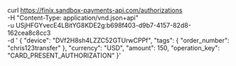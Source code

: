 curl https://finix.sandbox-payments-api.com/authorizations \
   -H "Content-Type: application/vnd.json+api" \
   -u  USjHFGYvecE4LBitYG8KDE2g:b698f403-d9b7-4157-82d8-162cea8c8cc3 \
   -d '
   {
     "device": "DVf2H8sh4LZZC52GTUrwCPPf",
     "tags": {
       "order_number": "chris123transfer"
     },
     "currency": "USD",
     "amount": 150,
     "operation_key": "CARD_PRESENT_AUTHORIZATION"
   }'

